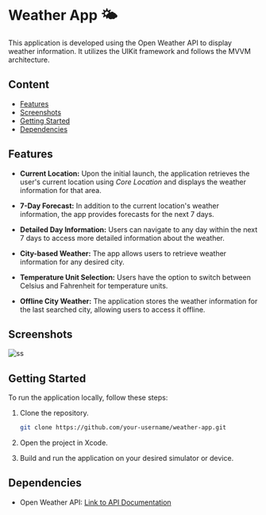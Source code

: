 # Weather App 🌤️

This application is developed using the Open Weather API to display weather information. It utilizes the UIKit framework and follows the MVVM architecture.


## Content
- [Features](https://github.com/ecemozturkk/WeatherApp/tree/main#features)
- [Screenshots](https://github.com/ecemozturkk/WeatherApp/tree/main#screenshots)
- [Getting Started](https://github.com/ecemozturkk/WeatherApp/tree/main#getting-started)
- [Dependencies](https://github.com/ecemozturkk/WeatherApp/tree/main#dependencies)

## Features

- **Current Location:** Upon the initial launch, the application retrieves the user's current location using *Core Location* and displays the weather information for that area.

- **7-Day Forecast:** In addition to the current location's weather information, the app provides forecasts for the next 7 days.

- **Detailed Day Information:** Users can navigate to any day within the next 7 days to access more detailed information about the weather.

- **City-based Weather:** The app allows users to retrieve weather information for any desired city.

- **Temperature Unit Selection:** Users have the option to switch between Celsius and Fahrenheit for temperature units.

-  **Offline City Weather:** The application stores the weather information for the last searched city, allowing users to access it offline.

## Screenshots

![ss](https://github.com/ecemozturkk/WeatherApp/assets/56153715/f76bcdc5-d0d2-4f3d-b730-14126b27cbb9)

## Getting Started

To run the application locally, follow these steps:

1. Clone the repository.
   ```bash
   git clone https://github.com/your-username/weather-app.git
2.  Open the project in Xcode.
    
3.  Build and run the application on your desired simulator or device.
    

## Dependencies

-   Open Weather API: [Link to API Documentation](https://openweathermap.org/api)

